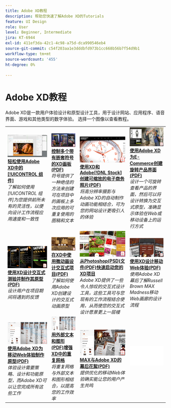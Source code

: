 ```yaml
---
title: Adobe XD教程
description: 帮助您快速了解Adobe XD的Tutorials
feature: UI Design
role: User
level: Beginner, Intermediate
jira: KT-6944
exl-id: 411ef3da-42c1-4c98-a75d-dca990546eb4
source-git-commit: c54f203aa1e3dddbfd973b1cc668b56b7f54d9b1
workflow-type: tm+mt
source-wordcount: '455'
ht-degree: 0%

---
```


# Adobe XD教程

Adobe XD是一款用户体验设计和原型设计工具，用于设计网站、应用程序、语音界面、游戏和其他类型的数字体验。 选择一个图像以查看教程。

<table>
<tr>
 <td>
   <a href="components.md">
      <img alt="轻松使用Adobe XD中的组件" src="assets/Componentsxd.jpg" />
   </a>
    <div>
   <a href="components.md"><strong>轻松使用Adobe XD中的[!UICONTROL 组件]</strong></a>
    </div>
    <em>了解如何使用[!UICONTROL 组件]为您提供前所未有的灵活性，以便向设计工作流程应用速度和一致性</em>
    <br>
  </td>
  <td>
   <a href="assets/ControlMultipleXDArtboardswithNestedSymbols.pdf" target="_blank">
      <img alt="使用嵌套符号控制多个XD画板" src="assets/ControlMultipleXDArtboardswithNestedSymbols.jpg" />
   </a>
    <div>
   <a href="assets/ControlMultipleXDArtboardswithNestedSymbols.pdf" target="_blank"><strong>控制多个带有嵌套符号的XD画板(PDF)</strong></a>
    </div>
    <em>符号提供了一种绝佳的方法来创建可在项目中的画板上多次应用的可重复使用的图稿和文本</em>
    <br>
  </td>
  <td>
   <a href="assets/CreateaZoomableeCommercePhotowithXDandAdobeStock.pdf" target="_blank">
      <img alt="使用XD和Adobe创建可缩放的电子商务照片 [!DNL Stock]" src="assets/CreateaZoomableeCommercePhotowithXDandAdobeStock.jpg" />
   </a>
    <div>
   <a href="assets/CreateaZoomableeCommercePhotowithXDandAdobeStock.pdf" target="_blank"><strong>使用XD和Adobe[!DNL Stock]创建可缩放的电子商务照片(PDF)</strong></a>
    </div>
    <em>将高分辨率摄影与Adobe XD的自动制作动画功能相结合，可为您的网站设计更吸引人的体验</em>
    <br>
  </td>
  <td>
   <a href="assets/CreatingaRotatingProductInterfaceforECommercewithAdobeXD.pdf" target="_blank">
      <img alt="使用Adobe XD为E-Commerce创建旋转式产品界面" src="assets/CreatingaRotatingProductInterfaceforECommercewithAdobeXD.jpg" />
   </a>
    <div>
   <a href="assets/CreatingaRotatingProductInterfaceforECommercewithAdobeXD.pdf" target="_blank"><strong>使用Adobe XD为E-Commerce创建旋转产品界面(PDF)</strong></a>
    </div>
    <em>设计一个可旋转查看产品的界面，然后可以将设计转换为交互式原型，准确显示体验在Web或移动设备上的运行方式</em>
    <br>
  </td>
</tr>
<tr>
  <td>
   <a href="assets/DesignandPrototypeanInteractiveQuizwithXD.pdf" target="_blank">
      <img alt="使用XD设计和制作交互式测验原型" src="assets/DesignandPrototypeanInteractiveQuizwithXD.jpg" />
   </a>
    <div>
   <a href="assets/DesignandPrototypeanInteractiveQuizwithXD.pdf" target="_blank"><strong>使用XD设计交互式测验并制作其原型(PDF)</strong></a>
    </div>
    <em>设计用户在项目期间将遇到的反馈</em>
    <br>
  </td>
  <td>
   <a href="assets/DesignInteractiveProjectswithMicroAnimationsinXD.pdf" target="_blank">
      <img alt="在XD中使用微动画设计交互式项目" src="assets/DesignInteractiveProjectswithMicroAnimationsinXD.jpg" />
   </a>
    <div>
   <a href="assets/DesignInteractiveProjectswithMicroAnimationsinXD.pdf" target="_blank"><strong>在XD中使用微动画设计交互式项目(PDF)</strong></a>
    </div>
    <em>了解如何使用Adobe XD创建设计的交互式动画原型</em>
    <br>
  </td>
  <td>
   <a href="assets/JumpstartyourXDProjectfromaPhotoshopFile.pdf" target="_blank">
      <img alt="从Photoshop(PSD)文件快速启动您的XD项目" src="assets/JumpstartyourXDProjectfromaPhotoshopFile.jpg" />
   </a>
    <div>
   <a href="assets/JumpstartyourXDProjectfromaPhotoshopFile.pdf" target="_blank"><strong>从Photoshop(PSD)文件(PDF)快速启动您的XD项目</strong></a>
    </div>
    <em>Adobe XD提供了一些令人惊叹的交互式设计工具，这些工具可与您现有的工作流程结合使用，从而使您的交互式设计愿景更上一层楼</em>
    <br>
  </td>
  <td>
   <a href="assets/MobileWebExperienceswithXD.pdf" target="_blank">
      <img alt="使用XD设计移动Web体验" src="assets/MobileWebExperienceswithXD.jpg" />
   </a>
    <div>
   <a href="assets/MobileWebExperienceswithXD.pdf" target="_blank"><strong>使用XD设计移动Web体验(PDF)</strong></a>
    </div>
    <em>使用Adobe XD幕后了解Russell Brown MAX Madness移动Web画廊的设计流程</em>
    <br>
  </td>
</tr>
<tr>
  <td>
   <a href="assets/PrototypeaMobileWebExperiencewithAdobeXD.pdf" target="_blank">
      <img alt="使用Adobe XD为移动Web体验制作原型" src="assets/PrototypeaMobileWebExperiencewithAdobeXD.jpg" />
   </a>
    <div>
   <a href="assets/PrototypeaMobileWebExperiencewithAdobeXD.pdf" target="_blank"><strong>使用Adobe XD为移动Web体验制作原型(PDF)</strong></a>
    </div>
    <em>体验设计需要策略、设计和功能原型，而Adobe XD可以让您完成所有这些工作</em>
    <br>
  </td>
  <td>
   <a href="assets/PrototypeaMobileWebExperiencewithAdobeXD.pdf" target="_blank">
      <img alt="使用外部文本和图形增强XD中的重复网格" src="assets/PrototypeaMobileWebExperiencewithAdobeXD.jpg" />
   </a>
    <div>
   <a href="assets/PrototypeaMobileWebExperiencewithAdobeXD.pdf" target="_blank"><strong>用外部文本和图形(PDF)增强XD中的重复网格</strong></a>
    </div>
    <em>将重复网格与外部文本和图形相结合，以提高您的工作效率</em>
    <br>
  </td>
  <td>
   <a href="assets/BehindtheScenesofMAXMadnesswithAdobeXD.pdf" target="_blank">
      <img alt="MAX与Adobe XD的疯狂背后" src="assets/BehindtheScenesofMAXMadnesswithAdobeXD.jpg" />
   </a>
    <div>
   <a href="assets/BehindtheScenesofMAXMadnesswithAdobeXD.pdf" target="_blank"><strong>MAX与Adobe XD的幕后花絮(PDF)</strong></a>
    </div>
    <em>提供优化的移动Web体验确实能让您的用户产生共鸣</em>
    <br>
  </td>
  <td>
    <img alt="间隔物" src="../assets/Whitespacer.png" />
    <div>
    <br>
  </td>
</tr>
</table>
